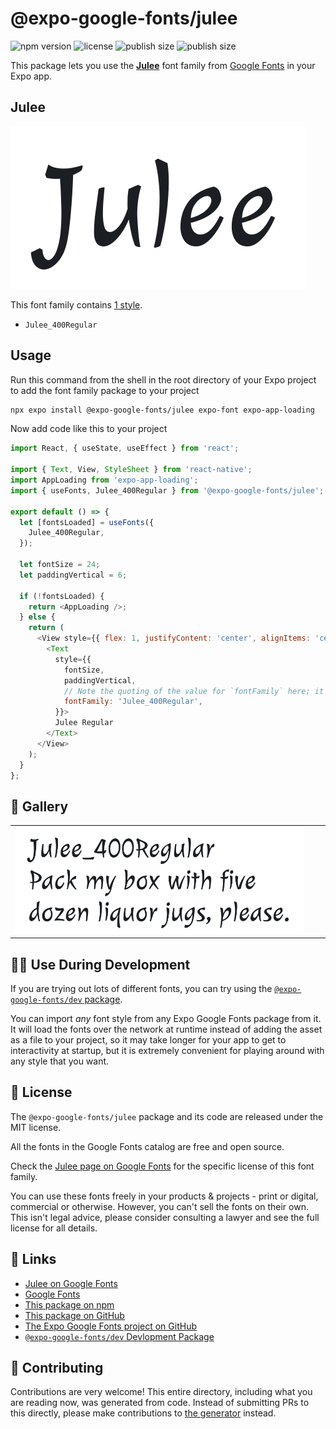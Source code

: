 # @expo-google-fonts/julee

![npm version](https://flat.badgen.net/npm/v/@expo-google-fonts/julee)
![license](https://flat.badgen.net/github/license/expo/google-fonts)
![publish size](https://flat.badgen.net/packagephobia/install/@expo-google-fonts/julee)
![publish size](https://flat.badgen.net/packagephobia/publish/@expo-google-fonts/julee)

This package lets you use the [**Julee**](https://fonts.google.com/specimen/Julee) font family from [Google Fonts](https://fonts.google.com/) in your Expo app.

## Julee

![Julee](./font-family.png)

This font family contains [1 style](#-gallery).

- `Julee_400Regular`

## Usage

Run this command from the shell in the root directory of your Expo project to add the font family package to your project
```sh
npx expo install @expo-google-fonts/julee expo-font expo-app-loading
```

Now add code like this to your project
```js
import React, { useState, useEffect } from 'react';

import { Text, View, StyleSheet } from 'react-native';
import AppLoading from 'expo-app-loading';
import { useFonts, Julee_400Regular } from '@expo-google-fonts/julee';

export default () => {
  let [fontsLoaded] = useFonts({
    Julee_400Regular,
  });

  let fontSize = 24;
  let paddingVertical = 6;

  if (!fontsLoaded) {
    return <AppLoading />;
  } else {
    return (
      <View style={{ flex: 1, justifyContent: 'center', alignItems: 'center' }}>
        <Text
          style={{
            fontSize,
            paddingVertical,
            // Note the quoting of the value for `fontFamily` here; it expects a string!
            fontFamily: 'Julee_400Regular',
          }}>
          Julee Regular
        </Text>
      </View>
    );
  }
};

```

## 🔡 Gallery


||||
|-|-|-|
|![Julee_400Regular](./Julee_400Regular.ttf.png)||||


## 👩‍💻 Use During Development

If you are trying out lots of different fonts, you can try using the [`@expo-google-fonts/dev` package](https://github.com/expo/google-fonts/tree/master/font-packages/dev#readme).

You can import *any* font style from any Expo Google Fonts package from it. It will load the fonts
over the network at runtime instead of adding the asset as a file to your project, so it may take longer
for your app to get to interactivity at startup, but it is extremely convenient
for playing around with any style that you want.

## 📖 License

The `@expo-google-fonts/julee` package and its code are released under the MIT license.

All the fonts in the Google Fonts catalog are free and open source.

Check the [Julee page on Google Fonts](https://fonts.google.com/specimen/Julee) for the specific license of this font family.

You can use these fonts freely in your products & projects - print or digital, commercial or otherwise. However, you can't sell the fonts on their own. This isn't legal advice, please consider consulting a lawyer and see the full license for all details.

## 🔗 Links

- [Julee on Google Fonts](https://fonts.google.com/specimen/Julee)
- [Google Fonts](https://fonts.google.com/)
- [This package on npm](https://www.npmjs.com/package/@expo-google-fonts/julee)
- [This package on GitHub](https://github.com/expo/google-fonts/tree/master/font-packages/julee)
- [The Expo Google Fonts project on GitHub](https://github.com/expo/google-fonts)
- [`@expo-google-fonts/dev` Devlopment Package](https://github.com/expo/google-fonts/tree/master/font-packages/dev)

## 🤝 Contributing

Contributions are very welcome! This entire directory, including what you are reading now, was generated from code. Instead of submitting PRs to this directly, please make contributions to [the generator](https://github.com/expo/google-fonts/tree/master/packages/generator) instead.
